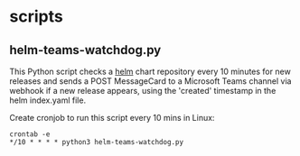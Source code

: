 # scripts

## helm-teams-watchdog.py
This Python script checks a [helm](https://github.com/helm/helm) chart repository every 10 minutes for new releases and sends a POST MessageCard to a Microsoft Teams channel via webhook if a new release appears, using the 'created' timestamp in the helm index.yaml file.

Create cronjob to run this script every 10 mins in Linux:
```
crontab -e
*/10 * * * * python3 helm-teams-watchdog.py
```
